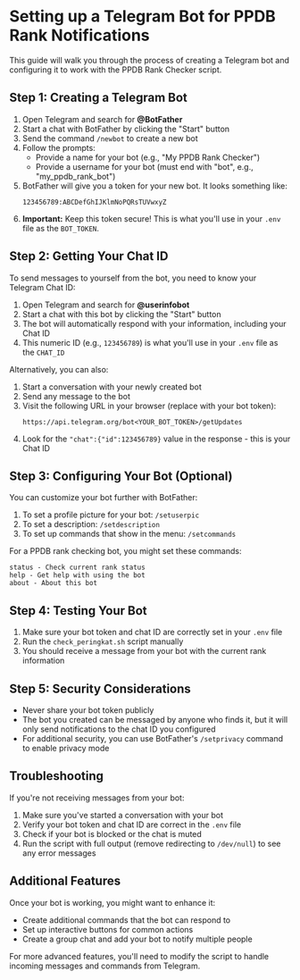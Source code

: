 # Setting up a Telegram Bot for PPDB Rank Notifications

This guide will walk you through the process of creating a Telegram bot and configuring it to work with the PPDB Rank Checker script.

## Step 1: Creating a Telegram Bot

1. Open Telegram and search for **@BotFather**
2. Start a chat with BotFather by clicking the "Start" button
3. Send the command `/newbot` to create a new bot
4. Follow the prompts:
   - Provide a name for your bot (e.g., "My PPDB Rank Checker")
   - Provide a username for your bot (must end with "bot", e.g., "my_ppdb_rank_bot")
5. BotFather will give you a token for your new bot. It looks something like:
   ```
   123456789:ABCDefGhIJKlmNoPQRsTUVwxyZ
   ```
6. **Important:** Keep this token secure! This is what you'll use in your `.env` file as the `BOT_TOKEN`.

## Step 2: Getting Your Chat ID

To send messages to yourself from the bot, you need to know your Telegram Chat ID:

1. Open Telegram and search for **@userinfobot**
2. Start a chat with this bot by clicking the "Start" button
3. The bot will automatically respond with your information, including your Chat ID
4. This numeric ID (e.g., `123456789`) is what you'll use in your `.env` file as the `CHAT_ID`

Alternatively, you can also:

1. Start a conversation with your newly created bot
2. Send any message to the bot
3. Visit the following URL in your browser (replace with your bot token):
   ```
   https://api.telegram.org/bot<YOUR_BOT_TOKEN>/getUpdates
   ```
4. Look for the `"chat":{"id":123456789}` value in the response - this is your Chat ID

## Step 3: Configuring Your Bot (Optional)

You can customize your bot further with BotFather:

1. To set a profile picture for your bot: `/setuserpic`
2. To set a description: `/setdescription`
3. To set up commands that show in the menu: `/setcommands`

For a PPDB rank checking bot, you might set these commands:
```
status - Check current rank status
help - Get help with using the bot
about - About this bot
```

## Step 4: Testing Your Bot

1. Make sure your bot token and chat ID are correctly set in your `.env` file
2. Run the `check_peringkat.sh` script manually
3. You should receive a message from your bot with the current rank information

## Step 5: Security Considerations

- Never share your bot token publicly
- The bot you created can be messaged by anyone who finds it, but it will only send notifications to the chat ID you configured
- For additional security, you can use BotFather's `/setprivacy` command to enable privacy mode

## Troubleshooting

If you're not receiving messages from your bot:

1. Make sure you've started a conversation with your bot
2. Verify your bot token and chat ID are correct in the `.env` file
3. Check if your bot is blocked or the chat is muted
4. Run the script with full output (remove redirecting to `/dev/null`) to see any error messages

## Additional Features

Once your bot is working, you might want to enhance it:

- Create additional commands that the bot can respond to
- Set up interactive buttons for common actions
- Create a group chat and add your bot to notify multiple people

For more advanced features, you'll need to modify the script to handle incoming messages and commands from Telegram.